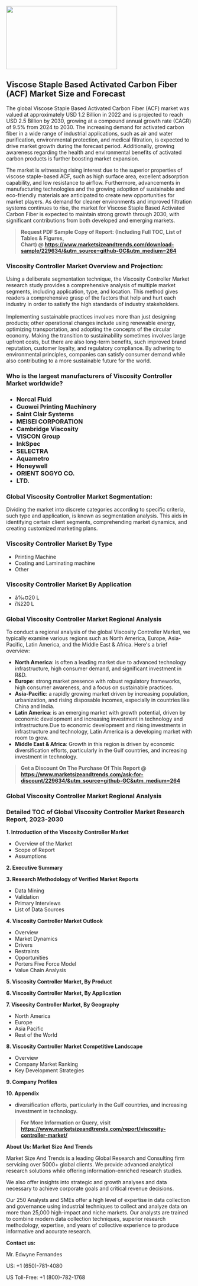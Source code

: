 <p><img class="alignnone size-medium wp-image-20088" src="https://ffe5etoiles.com/wp-content/uploads/2024/12/MST1-300x171.png" alt="" width="300" height="171" /></p><h2>Viscose Staple Based Activated Carbon Fiber (ACF) Market Size and Forecast</h2><p>The global Viscose Staple Based Activated Carbon Fiber (ACF) market was valued at approximately USD 1.2 Billion in 2022 and is projected to reach USD 2.5 Billion by 2030, growing at a compound annual growth rate (CAGR) of 9.5% from 2024 to 2030. The increasing demand for activated carbon fiber in a wide range of industrial applications, such as air and water purification, environmental protection, and medical filtration, is expected to drive market growth during the forecast period. Additionally, growing awareness regarding the health and environmental benefits of activated carbon products is further boosting market expansion.</p><p>The market is witnessing rising interest due to the superior properties of viscose staple-based ACF, such as high surface area, excellent adsorption capability, and low resistance to airflow. Furthermore, advancements in manufacturing technologies and the growing adoption of sustainable and eco-friendly materials are anticipated to create new opportunities for market players. As demand for cleaner environments and improved filtration systems continues to rise, the market for Viscose Staple Based Activated Carbon Fiber is expected to maintain strong growth through 2030, with significant contributions from both developed and emerging markets.</p></p><blockquote id="" class=""><strong>Request PDF Sample Copy of Report: (Including Full TOC, List of Tables &amp; Figures, Chart)&nbsp;@&nbsp;<strong><a href="https://www.marketsizeandtrends.com/download-sample/229634/&utm_source=github-GC&utm_medium=264" target="_blank">https://www.marketsizeandtrends.com/download-sample/229634/&utm_source=github-GC&utm_medium=264</a></strong></strong></blockquote><h3 id="" class="">Viscosity Controller Market&nbsp;Overview and Projection:</h3><p id="" class="">Using a deliberate segmentation technique, the Viscosity Controller Market research study provides a comprehensive analysis of multiple market segments, including application, type, and location. This method gives readers a comprehensive grasp of the factors that help and hurt each industry in order to satisfy the high standards of industry stakeholders. <br /> <br />Implementing sustainable practices involves more than just designing products; other operational changes include using renewable energy, optimizing transportation, and adopting the concepts of the circular economy. Making the transition to sustainability sometimes involves large upfront costs, but there are also long-term benefits, such improved brand reputation, customer loyalty, and regulatory compliance. By adhering to environmental principles, companies can satisfy consumer demand while also contributing to a more sustainable future for the world.</p><h3 id="" class="">Who is the largest manufacturers of&nbsp;Viscosity Controller Market worldwide?</h3><h3 class=""><p><ul><li>Norcal Fluid </li><li> Guowei Printing Machinery </li><li> Saint Clair Systems </li><li> MEISEI CORPORATION </li><li> Cambridge Viscosity </li><li> VISCON Group </li><li> InkSpec </li><li> SELECTRA </li><li> Aquametro </li><li> Honeywell </li><li> ORIENT SOGYO CO. </li><li> LTD.</li></ul></p></h3><h3 id="" class="">Global&nbsp;Viscosity Controller Market Segmentation:</h3><p id="" class="">Dividing the market into discrete categories according to specific criteria, such type and application, is known as segmentation analysis. This aids in identifying certain client segments, comprehending market dynamics, and creating customized marketing plans.</p><h3 id="" class="">Viscosity Controller Market&nbsp;By Type</h3><p><p><ul><li>Printing Machine</li><li> Coating and Laminating machine</li><li> Other</p></li></ul></p></p><h3 id="" class="">Viscosity Controller Market&nbsp;By Application</h3><p class=""><p><ul><li>â‰¤20 L</li><li> ï¼ž20 L</li></ul></p></p><h3 id="" class="">Global Viscosity Controller Market Regional Analysis</h3><p id="" class="">To conduct a regional analysis of the global Viscosity Controller Market, we typically examine various regions such as North America, Europe, Asia-Pacific, Latin America, and the Middle East &amp; Africa. Here's a brief overview:</p><ul><li><strong>North America</strong>: is often a leading market due to advanced technology infrastructure, high consumer demand, and significant investment in R&amp;D.</li><li><strong>Europe</strong>: strong market presence with robust regulatory frameworks, high consumer awareness, and a focus on sustainable practices.</li><li><strong>Asia-Pacific</strong>: a rapidly growing market driven by increasing population, urbanization, and rising disposable incomes, especially in countries like China and India.</li><li><strong>Latin America</strong>: is an emerging market with growth potential, driven by economic development and increasing investment in technology and infrastructure.Due to economic development and rising investments in infrastructure and technology, Latin America is a developing market with room to grow.</li><li><strong>Middle East &amp; Africa</strong>: Growth in this region is driven by economic diversification efforts, particularly in the Gulf countries, and increasing investment in technology.</li></ul><blockquote id="" class=""><strong>Get a Discount On The Purchase Of This Report @ <strong><a href="https://www.marketsizeandtrends.com/ask-for-discount/229634/&utm_source=github-GC&utm_medium=264" target="_blank">https://www.marketsizeandtrends.com/ask-for-discount/229634/&utm_source=github-GC&utm_medium=264</a></strong></strong></blockquote><h3 id="" class="">Global Viscosity Controller Market Regional Analysis</h3><h3 id="" class="">Detailed TOC of Global Viscosity Controller Market Research Report, 2023-2030</h3><p id="" class=""><strong>1. Introduction of the Viscosity Controller Market</strong></p><ul><li>Overview of the Market</li><li>Scope of Report</li><li>Assumptions</li></ul><p id="" class=""><strong>2. Executive Summary</strong></p><p id="" class=""><strong>3. Research Methodology of Verified Market Reports</strong></p><ul><li>Data Mining</li><li>Validation</li><li>Primary Interviews</li><li>List of Data Sources</li></ul><p id="" class=""><strong>4. Viscosity Controller Market Outlook</strong></p><ul><li>Overview</li><li>Market Dynamics</li><li>Drivers</li><li>Restraints</li><li>Opportunities</li><li>Porters Five Force Model</li><li>Value Chain Analysis</li></ul><p id="" class=""><strong>5. Viscosity Controller Market, By Product</strong></p><p id="" class=""><strong>6. Viscosity Controller Market, By Application</strong></p><p id="" class=""><strong>7. Viscosity Controller Market, By Geography</strong></p><ul><li>North America</li><li>Europe</li><li>Asia Pacific</li><li>Rest of the World</li></ul><p id="" class=""><strong>8. Viscosity Controller Market Competitive Landscape</strong></p><ul><li>Overview</li><li>Company Market Ranking</li><li>Key Development Strategies</li></ul><p id="" class=""><strong>9. Company Profiles</strong></p><p id="" class=""><strong>10. Appendix</strong></p><ul><li>diversification efforts, particularly in the Gulf countries, and increasing investment in technology.</li></ul><blockquote id="" class=""><strong>For More Information or Query, visit <strong><strong><a href="https://www.marketsizeandtrends.com/report/viscosity-controller-market/" target="_blank">https://www.marketsizeandtrends.com/report/viscosity-controller-market/</a></strong></strong></strong></blockquote><p id="" class=""><strong>About Us: Market Size And Trends</strong></p><p id="" class="">Market Size And Trends is a leading Global Research and Consulting firm servicing over 5000+ global clients. We provide advanced analytical research solutions while offering information-enriched research studies.</p><p id="" class="">We also offer insights into strategic and growth analyses and data necessary to achieve corporate goals and critical revenue decisions.</p><p id="" class="">Our 250 Analysts and SMEs offer a high level of expertise in data collection and governance using industrial techniques to collect and analyze data on more than 25,000 high-impact and niche markets. Our analysts are trained to combine modern data collection techniques, superior research methodology, expertise, and years of collective experience to produce informative and accurate research.</p><p id="" class=""><strong>Contact us:</strong></p><p id="" class="">Mr. Edwyne Fernandes</p><p id="" class="">US: +1 (650)-781-4080</p><p id="" class="">US Toll-Free: +1 (800)-782-1768</p>
